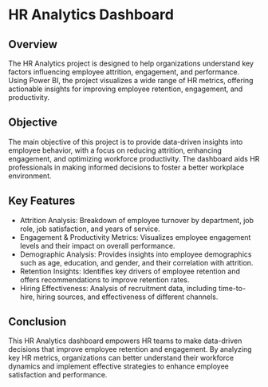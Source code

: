 # HR Analytics Dashboard

## Overview
The HR Analytics project is designed to help organizations understand key factors influencing employee attrition, engagement, and performance. Using Power BI, the project visualizes a wide range of HR metrics, offering actionable insights for improving employee retention, engagement, and productivity.

## Objective
The main objective of this project is to provide data-driven insights into employee behavior, with a focus on reducing attrition, enhancing engagement, and optimizing workforce productivity. The dashboard aids HR professionals in making informed decisions to foster a better workplace environment.

## Key Features
- Attrition Analysis: Breakdown of employee turnover by department, job role, job satisfaction, and years of service.
- Engagement & Productivity Metrics: Visualizes employee engagement levels and their impact on overall performance.
- Demographic Analysis: Provides insights into employee demographics such as age, education, and gender, and their correlation with attrition.
- Retention Insights: Identifies key drivers of employee retention and offers recommendations to improve retention rates.
- Hiring Effectiveness: Analysis of recruitment data, including time-to-hire, hiring sources, and effectiveness of different channels.

## Conclusion
This HR Analytics dashboard empowers HR teams to make data-driven decisions that improve employee retention and engagement. By analyzing key HR metrics, organizations can better understand their workforce dynamics and implement effective strategies to enhance employee satisfaction and performance.



